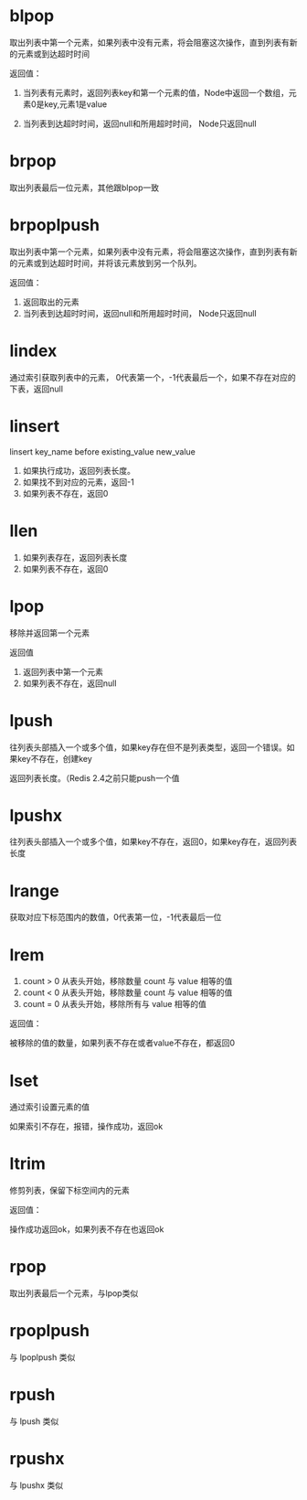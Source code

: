 # blpop

取出列表中第一个元素，如果列表中没有元素，将会阻塞这次操作，直到列表有新的元素或到达超时时间

返回值：

1. 当列表有元素时，返回列表key和第一个元素的值，Node中返回一个数组，元素0是key,元素1是value

2. 当列表到达超时时间，返回null和所用超时时间， Node只返回null

# brpop

取出列表最后一位元素，其他跟blpop一致

# brpoplpush

取出列表中第一个元素，如果列表中没有元素，将会阻塞这次操作，直到列表有新的元素或到达超时时间，并将该元素放到另一个队列。

返回值：

1. 返回取出的元素
2. 当列表到达超时时间，返回null和所用超时时间， Node只返回null

# lindex

通过索引获取列表中的元素， 0代表第一个，-1代表最后一个，如果不存在对应的下表，返回null

# linsert

linsert key_name before existing_value new_value

1. 如果执行成功，返回列表长度。
2. 如果找不到对应的元素，返回-1
3. 如果列表不存在，返回0

# llen

1. 如果列表存在，返回列表长度
2. 如果列表不存在，返回0

# lpop

移除并返回第一个元素

返回值

1. 返回列表中第一个元素
2. 如果列表不存在，返回null

# lpush

往列表头部插入一个或多个值，如果key存在但不是列表类型，返回一个错误。如果key不存在，创建key

返回列表长度。（Redis 2.4之前只能push一个值

# lpushx

往列表头部插入一个或多个值，如果key不存在，返回0，如果key存在，返回列表长度

# lrange

获取对应下标范围内的数值，0代表第一位，-1代表最后一位

# lrem

1. count > 0 从表头开始，移除数量 count 与 value 相等的值
2. count < 0 从表头开始，移除数量 count 与 value 相等的值
3. count = 0 从表头开始，移除所有与 value 相等的值

返回值：

被移除的值的数量，如果列表不存在或者value不存在，都返回0

# lset

通过索引设置元素的值

如果索引不存在，报错，操作成功，返回ok

# ltrim

修剪列表，保留下标空间内的元素

返回值：

操作成功返回ok，如果列表不存在也返回ok

# rpop

取出列表最后一个元素，与lpop类似

# rpoplpush

与 lpoplpush 类似

# rpush

与 lpush 类似

# rpushx

与 lpushx 类似
